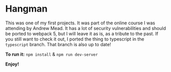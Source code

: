 # Hangman

This was one of my first projects. It was part of the online course I was attending by Andrew Mead.
It has a lot of security vulnerabilities and should be ported to webpack 5, but I will leave it as is, as a tribute to the past.
If you still want to check it out, I ported the thing to typescript in the `typescript` branch. That branch is also up to date!

**To run it:** `npm install` & `npm run dev-server`

**Enjoy!**